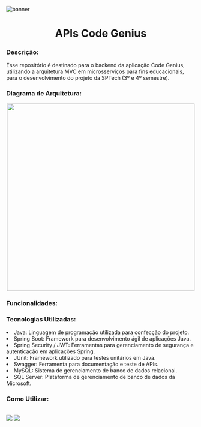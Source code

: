 ![banner](https://github.com/CodeGenius-Organization/CodeGenius/assets/111136206/8160f02a-d1bf-46b0-9016-0227155aa4aa)

<h1 align="center">APIs Code Genius</h1> 
<div>
<h3>Descrição:</h3>
<p>
   Esse repositório é destinado para o backend da aplicação Code Genius, utilizando a arquitetura MVC em microsserviços para fins educacionais, para o desenvolvimento do projeto da SPTech (3º e 4º semestre). 
</p>
<h3>Diagrama de Arquitetura:</h3>
<div align="center">
  <img width="500px" src="https://cdn.discordapp.com/attachments/1136482294996148225/1144352139666280458/Diagrama_de_Arqutetura_Tecnica.png">
</div>
<h3>Funcionalidades:</h3>
<p>

</p>
<h3>Tecnologias Utilizadas:</h3>
<p>
  <li>Java: Linguagem de programação utilizada para confecção do projeto.</li>
  <li>Spring Boot: Framework para desenvolvimento ágil de aplicações Java.</li>
  <li>Spring Security / JWT: Ferramentas para gerenciamento de segurança e autenticação em aplicações Spring.</li>
  <li>JUnit: Framework utilizado para testes unitários em Java.</li>
  <li>Swagger: Ferramenta para documentação e teste de APIs.</li>
  <li>MySQL: Sistema de gerenciamento de banco de dados relacional.</li>
  <li>SQL Server: Plataforma de gerenciamento de banco de dados da Microsoft.</li>
</p>
<h3>Como Utilizar:</h3>
<p>
  
</p><br>
<div style="justify-content: space-around">
  <img src="https://img.shields.io/badge/Made%20with-Java-1f425f.svg">
  <img src="https://img.shields.io/badge/Made%20with-SpringBoot-1f425f.svg">
</div>
</div>
<br/><br/>

